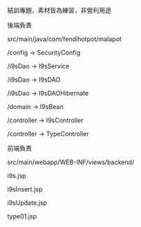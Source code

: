 結訓專題，素材皆為練習，非營利用途

後端負責

src/main/java/com/fendihotpot/malapot

/config → SecurityConfig

/i9sDao → I9sService

/i9sDao → I9sDAO

/i9sDao → I9sDAOHibernate

/domain → I9sBean

/controller → I9sController

/controller → TypeController

前端負責

src/main/webapp/WEB-INF/views/backend/

i9s.jsp

i9sInsert.jsp

i9sUpdate.jsp

type01.jsp

